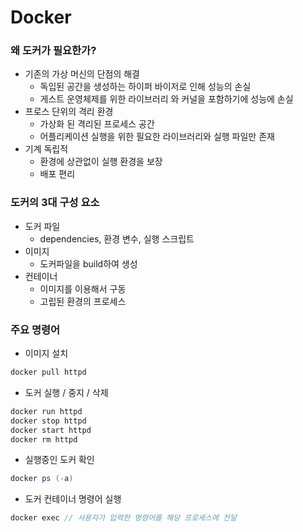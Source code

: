 # Docker

### 왜 도커가 필요한가?

- 기존의 가상 머신의 단점의 해결
    - 독입된 공간을 생성하는 하이퍼 바이저로 인해 성능의 손실
    - 게스트 운영체제를 위한 라이브러리 와 커널을 포함하기에 성능에 손실
- 프로스 단위의 격리 환경
    - 가상화 된 격리된 프로세스 공간
    - 어플리케이션 실행을 위한 필요한 라이브러리와 실행 파일만 존재
- 기계 독립적
    - 환경에 상관없이 실행 환경을 보장
    - 배포 편리

### 도커의 3대 구성 요소

- 도커 파일
    - dependencies, 환경 변수, 실행 스크립트
- 이미지
    - 도커파일을 build하여 생성
- 컨테이너
    - 이미지를 이용해서 구동
    - 고립된 환경의 프로세스

### 주요 명령어

- 이미지 설치

```java
docker pull httpd
```

- 도커 실행 / 중지 / 삭제

```java
docker run httpd
docker stop httpd
docker start httpd
docker rm httpd
```

- 실행중인 도커 확인

```java
docker ps (-a)
```

- 도커 컨테이너 명령어 실행

```java
docker exec // 사용자가 입력한 명령어를 해당 프로세스에 전달
```